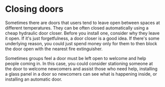 # Closing doors

Sometimes there are doors that users tend to leave open between spaces at different temperatures.  They can be often closed automatically using a cheap hydraulic door closer.  Before you install one, consider why they leave it open.  If it's just forgetfulness, a door closer is a good idea.  If there's some underlying reason, you could just spend money only for them to then block the door open with the nearest fire extinguisher.  

Sometimes groups feel a door must be left open to welcome and help people coming in.  In this case, you could consider stationing someone at the door to welcome newcomers and assist those who need help, installing a glass panel in a door so newcomers can see what is happening inside, or installing an automatic door.